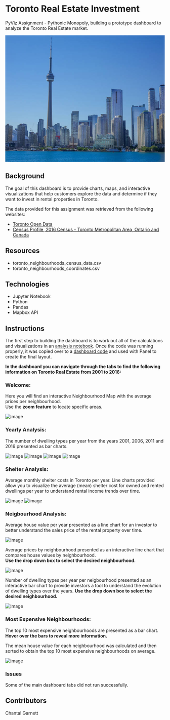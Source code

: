 # Toronto Real Estate Investment 
PyViz Assignment - Pythonic Monopoly,
building a prototype dashboard to analyze the Toronto Real Estate market.

<img src= https://github.com/ChantalAG/PyViz-Homework/blob/main/Toronto.jpg height = 400, width = 800>

## Background
The goal of this dashboard is to provide charts, maps, and interactive visualizations that help customers explore the data and determine if they want to invest in rental properties in Toronto. 

The data provided for this assignment was retrieved from the following websites:

* [Toronto Open Data](https://open.toronto.ca/)
* [Census Profile, 2016 Census - Toronto Metropolitan Area, Ontario and Canada](https://www12.statcan.gc.ca/census-recensement/2016/dp-pd/prof/details/page.cfm?Lang=E&Geo1=CMACA&Code1=535&Geo2=PR&Code2=01&SearchText=toronto&SearchType=Begins&SearchPR=01&B1=All&TABID=1&type=0)

## Resources
* toronto_neighbourhoods_census_data.csv
* toronto_neighbourhoods_coordinates.csv


## Technologies
* Jupyter Notebook
* Python
* Pandas
* Mapbox API

## Instructions
The first step to building the dashboard is to work out all of the calculations and visualizations in an [analysis notebook](). Once the code was running properly, it was copied over to a [dashboard code]() and used with Panel to create the final layout. 

**In the dashboard you can navigate through the tabs to find the following information on Toronto Real Estate from 2001 to 2016:**

### Welcome: 
Here you will find an interactive Neighbourhood Map with the average prices per neighbourhood.\
Use the **zoom feature** to locate specific areas. 

![image](https://user-images.githubusercontent.com/99493522/162515975-63db54a7-7b18-4450-821f-c16ced328009.png)


### Yearly Analysis: 
The number of dwelling types per year from the years 2001, 2006, 2011 and 2016 presented as bar charts.


![image](https://user-images.githubusercontent.com/99493522/162516249-015288d0-940a-4140-b8e1-2bb4eec53baa.png)
![image](https://user-images.githubusercontent.com/99493522/162515788-112d92a1-4f45-466c-a4bf-8cf7958de78d.png)
![image](https://user-images.githubusercontent.com/99493522/162516149-d19e9c52-0f1c-4779-ba53-055c129916a7.png)
![image](https://user-images.githubusercontent.com/99493522/162515899-c43fba0b-4fdb-4335-a5f7-96ab41b8c961.png)



 
### Shelter Analysis: 
Average monthly shelter costs in Toronto per year.
Line charts provided allow you to visualize the average (mean) shelter cost for owned and rented dwellings per year to understand rental income trends over time. 

![image](https://user-images.githubusercontent.com/99493522/162515405-c74b0919-1298-4c68-9333-21274a06371f.png)
![image](https://user-images.githubusercontent.com/99493522/162515352-cdcf5974-7a5f-47ed-8d66-75f553300093.png)

### Neigbourhood Analysis:
Average house value per year presented as a line chart for an investor to better understand the sales price of the rental property over time. 

![image](https://user-images.githubusercontent.com/99493522/162516498-db31eee0-0a86-4cc0-baa1-f1cd8d1654da.png)

Average prices by neighbourhood presented as an interactive line chart that compares house values by neighbourhood.\
**Use the drop down box to select the desired neighbourhood.** 

![image](https://user-images.githubusercontent.com/99493522/162516550-3b192388-c33f-4cd3-9d9e-ec229ed7ce64.png)

Number of dwelling types per year per neigbourhood presented as an interactive bar chart to provide investors a tool to understand the evolution of dwelling types over the years.
**Use the drop down box to select the desired neighbourhood.**



![image](https://user-images.githubusercontent.com/99493522/162516612-db5b773b-fbf0-4659-aa81-0a676a2246ec.png)


### Most Expensive Neighbourhoods: 
The top 10 most expensive neighbourhoods are presented as a bar chart. **Hover over the bars to reveal more information.**

The mean house value for each neighbourhood was calculated and then sorted to obtain the top 10 most expensive neighbourhoods on average. 

![image](https://user-images.githubusercontent.com/99493522/162515631-15832f09-28f1-4b78-a937-fe77c2e64cf8.png)

### Issues
Some of the main dashboard tabs did not run successfully. 

## Contributors
Chantal Garnett
